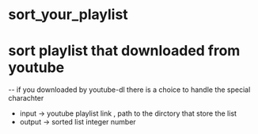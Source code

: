 # sort_your_playlist
# sort playlist that downloaded from youtube 
-- if you downloaded by youtube-dl there is a choice to handle the special charachter
- input -> youtube playlist link , path to the dirctory that store the list
- output -> sorted list integer number 
